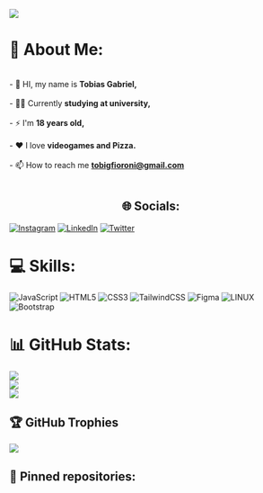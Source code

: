 [![](https://visitcount.itsvg.in/api?id=tobigfioroni&icon=9&color=7)](https://visitcount.itsvg.in)


# 💫 About Me:
<br>- 👋 HI, my name is **Tobias Gabriel,**<br><br>- 👨‍🎓 Currently **studying at university,**<br><br>- ⚡ I'm **18 years old,**<br><br>- ❤️ I love **videogames and Pizza.**<br><br>- 📫 How to reach me **tobigfioroni@gmail.com**
<br><br>

<h2 align="center">🌐 Socials:</h2>

[![Instagram](https://img.shields.io/badge/Instagram-%23E4405F.svg?logo=Instagram&logoColor=white)](https://instagram.com/tobigfioroni) [![LinkedIn](https://img.shields.io/badge/LinkedIn-%230077B5.svg?logo=linkedin&logoColor=white)](https://linkedin.com/in/www.linkedin.com/in/tobigfioroni) [![Twitter](https://img.shields.io/badge/Twitter-%231DA1F2.svg?logo=Twitter&logoColor=white)](https://twitter.com/tobigfioroni) 

# 💻 Skills:
![JavaScript](https://img.shields.io/badge/javascript-%23323330.svg?style=flat-square&logo=javascript&logoColor=%23F7DF1E) ![HTML5](https://img.shields.io/badge/html5-%23E34F26.svg?style=flat-square&logo=html5&logoColor=white) ![CSS3](https://img.shields.io/badge/css3-%231572B6.svg?style=flat-square&logo=css3&logoColor=white) ![TailwindCSS](https://img.shields.io/badge/tailwindcss-%2338B2AC.svg?style=flat-square&logo=tailwind-css&logoColor=white) 	![Figma](https://img.shields.io/badge/figma-%23F24E1E.svg?style=flat-square&logo=figma&logoColor=white) ![LINUX](https://img.shields.io/badge/Linux-FCC624?style=flat-square&logo=linux&logoColor=black) ![Bootstrap](https://img.shields.io/badge/bootstrap-%23563D7C.svg?style=flat-square&logo=bootstrap&logoColor=white)
# 📊 GitHub Stats:
![](https://github-readme-stats.vercel.app/api?username=tobigfioroni&theme=dracula&hide_border=false&include_all_commits=false&count_private=false)<br/>
![](https://github-readme-streak-stats.herokuapp.com/?user=tobigfioroni&theme=dracula&hide_border=false)<br/>
![](https://github-readme-stats.vercel.app/api/top-langs/?username=tobigfioroni&theme=dracula&hide_border=false&include_all_commits=false&count_private=false&layout=compact)

## 🏆 GitHub Trophies
![](https://github-profile-trophy.vercel.app/?username=tobigfioroni&theme=dracula&no-frame=false&no-bg=true&margin-w=4)

## 📌 Pinned repositories:
<br><br>
